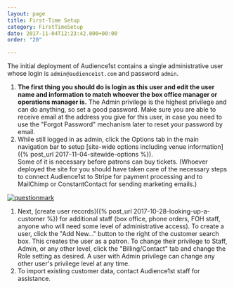 ```yaml
---
layout: page
title: First-Time Setup
category: FirstTimeSetup
date: 2017-11-04T12:23:42.000+00:00
order: "20"

---
```

The initial deployment of Audience1st contains a single administrative user whose login is `admin@audience1st.com` and password `admin`.

1. **The first thing you should do is login as this user and edit the
   user name and information to match whoever the box office manager or
   operations manager is.**  The Admin privilege is the highest privilege
   and can do anything, so set a good password.  Make sure you are able to
   receive  email at the
   address you give for this user, in case you need to use the "Forgot
   Password" mechanism later to reset your password by email.
2. While still logged in as admin, click the Options tab in the main
   navigation bar to setup [site-wide options including venue
   information]({% post_url 2017-11-04-sitewide-options %}).  
   Some of it
   is necessary before patrons can buy tickets.  (Whoever deployed the site
   for you should have taken care of the necessary steps to connect
   Audience1st to Stripe for payment processing and to MailChimp or
   ConstantContact for sending marketing emails.)

[![questionmark](../assets/video.png)](https://www.youtube.com/watch?v=4PeeZ0km4Ac&list=PLQEw_5c_LyHytBYEpodNlT2cGFExI_iqt&index=16)

1. Next, [create user records]({% post_url 2017-10-28-looking-up-a-customer %}) for additional staff (box office, phone orders, FOH staff, anyone who will need some level of administrative access). To create a user, click the "Add New..." button to the right of the customer search box. This creates the user as a patron. To change their privilege to Staff, Admin, or any other level, click the "Billing/Contact" tab and change the Role setting as desired.  A user with Admin privilege can change any other user's privilege level at any time.
2. To import existing customer data, contact Audience1st staff for assistance.